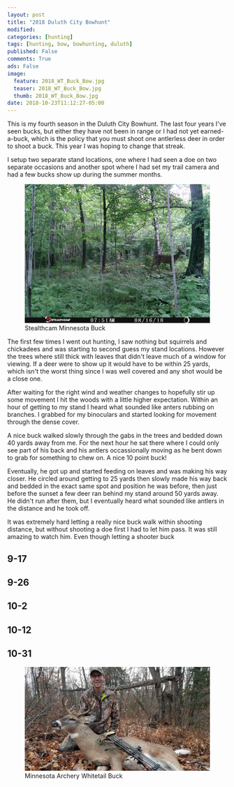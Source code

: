 ```yaml
---
layout: post
title: "2018 Duluth City Bowhunt"
modified:
categories: [hunting]
tags: [hunting, bow, bowhunting, duluth]
published: False
comments: True
ads: False
image:
  feature: 2018_WT_Buck_Bow.jpg
  teaser: 2018_WT_Buck_Bow.jpg
  thumb: 2018_WT_Buck_Bow.jpg
date: 2018-10-23T11:12:27-05:00
---
```


This is my fourth season in the Duluth City Bowhunt. The last four years I've seen bucks, but either they have not been in range or I had not yet earned-a-buck, which is the policy that you must shoot one antlerless deer in order to shoot a buck. This year I was hoping to change that streak.

I setup two separate stand locations, one where I had seen a doe on two separate occasions and another spot where I had set my trail camera and had a few bucks show up during the summer months.

<figure>
    <img src="/images/STC_0195.jpg" alt="Stealthcam Minnesota Buck">
    <figcaption>Stealthcam Minnesota Buck</figcaption>
</figure>

The first few times I went out hunting, I saw nothing but squirrels and chickadees and was starting to second guess my stand locations. However the trees where still thick with leaves that didn't leave much of a window for viewing. If a deer were to show up it would have to be within 25 yards, which isn't the worst thing since I was well covered and any shot would be a close one.

After waiting for the right wind and weather changes to hopefully stir up some movement I hit the woods with a little higher expectation. Within an hour of getting to my stand I heard what sounded like anters rubbing on branches. I grabbed for my binoculars and started looking for movement through the dense cover.

A nice buck walked slowly through the gabs in the trees and bedded down 40 yards away from me. For the next hour he sat there where I could only see part of his back and his antlers occassionally moving as he bent down to grab for something to chew on. A nice 10 point buck!

Eventually, he got up and started feeding on leaves and was making his way closer. He circled around getting to 25 yards then slowly made his way back and bedded in the exact same spot and position he was before, then just before the sunset a few deer ran behind my stand around 50 yards away. He didn't run after them, but I eventually heard what sounded like antlers in the distance and he took off.

It was extremely hard letting a really nice buck walk within shooting distance, but without shooting a doe first I had to let him pass. It was still amazing to watch him. Even though letting a shooter buck


## 9-17

## 9-26

## 10-2

## 10-12

## 10-31

<figure>
    <img src="/images/2018_WT_Buck_Bow.jpg" alt="Minnesota Archery Whitetail Buck">
    <figcaption>Minnesota Archery Whitetail Buck</figcaption>
</figure>
